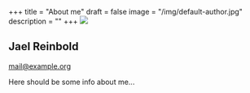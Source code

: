+++
title = "About me"
draft = false
image = "/img/default-author.jpg"
description = ""
+++
![](/img/default-author.jpg)

## Jael Reinbold

mail@example.org

Here should be some info about me...